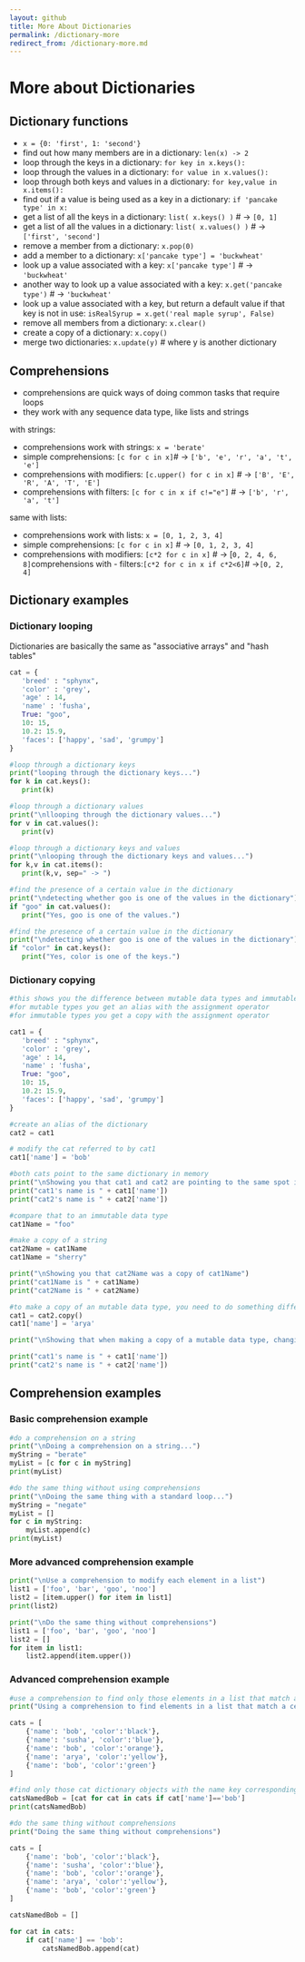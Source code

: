 ```yaml
---
layout: github
title: More About Dictionaries
permalink: /dictionary-more
redirect_from: /dictionary-more.md
---
```


# More about Dictionaries

## Dictionary functions

- `x = {0: 'first', 1: 'second'}`
- find out how many members are in a dictionary: `len(x) -> 2`
- loop through the keys in a dictionary: `for key in x.keys():`
- loop through the values in a dictionary: `for value in x.values():`
- loop through both keys and values in a dictionary: `for key,value in x.items():`
- find out if a value is being used as a key in a dictionary: `if 'pancake type' in x:`
- get a list of all the keys in a dictionary: `list( x.keys() )` # -> `[0, 1]`
- get a list of all the values in a dictionary: `list( x.values() )` # -> `['first', 'second']`
- remove a member from a dictionary: `x.pop(0)`
- add a member to a dictionary: `x['pancake type'] = 'buckwheat'`
- look up a value associated with a key: `x['pancake type']` # -> `'buckwheat'`
- another way to look up a value associated with a key: `x.get('pancake type')` # -> `'buckwheat'`
- look up a value associated with a key, but return a default value if that key is not in use: `isRealSyrup = x.get('real maple syrup', False)`
- remove all members from a dictionary: `x.clear()`
- create a copy of a dictionary: `x.copy()`
- merge two dictionaries: `x.update(y)` # where y is another dictionary

## Comprehensions

- comprehensions are quick ways of doing common tasks that require loops
- they work with any sequence data type, like lists and strings

with strings:

- comprehensions work with strings: `x = 'berate'`
- simple comprehensions: `[c for c in x]`# -> `['b', 'e', 'r', 'a', 't', 'e']`
- comprehensions with modifiers: `[c.upper() for c in x]` # -> `['B', 'E', 'R', 'A', 'T', 'E']`
- comprehensions with filters: `[c for c in x if c!="e"]` # -> `['b', 'r', 'a', 't']`

same with lists:

- comprehensions work with lists: `x = [0, 1, 2, 3, 4]`
- simple comprehensions: `[c for c in x]` # -> `[0, 1, 2, 3, 4]`
- comprehensions with modifiers: `[c*2 for c in x]` # -> [`0, 2, 4, 6, 8]`comprehensions with - filters:`[c*2 for c in x if c*2<6]`# ->`[0, 2, 4]`

## Dictionary examples

### Dictionary looping

Dictionaries are basically the same as \"associative arrays\" and \"hash tables\"

```python
cat = {
   'breed' : "sphynx",
   'color' : 'grey',
   'age' : 14,
   'name' : 'fusha',
   True: "goo",
   10: 15,
   10.2: 15.9,
   'faces': ['happy', 'sad', 'grumpy']
}
```

```python
#loop through a dictionary keys
print("looping through the dictionary keys...")
for k in cat.keys():
   print(k)
```

```python
#loop through a dictionary values
print("\nllooping through the dictionary values...")
for v in cat.values():
   print(v)
```

```python
#loop through a dictionary keys and values
print("\nlooping through the dictionary keys and values...")
for k,v in cat.items():
   print(k,v, sep=" -> ")
```

```python
#find the presence of a certain value in the dictionary
print("\ndetecting whether goo is one of the values in the dictionary")
if "goo" in cat.values():
   print("Yes, goo is one of the values.")
```

```python
#find the presence of a certain value in the dictionary
print("\ndetecting whether goo is one of the values in the dictionary")
if "color" in cat.keys():
   print("Yes, color is one of the keys.")
```

### Dictionary copying

```python
#this shows you the difference between mutable data types and immutable data types
#for mutable types you get an alias with the assignment operator
#for immutable types you get a copy with the assignment operator

cat1 = {
   'breed' : "sphynx",
   'color' : 'grey',
   'age' : 14,
   'name' : 'fusha',
   True: "goo",
   10: 15,
   10.2: 15.9,
   'faces': ['happy', 'sad', 'grumpy']
}
```

```python
#create an alias of the dictionary
cat2 = cat1

# modify the cat referred to by cat1
cat1['name'] = 'bob'

#both cats point to the same dictionary in memory
print("\nShowing you that cat1 and cat2 are pointing to the same spot in memory")
print("cat1's name is " + cat1['name'])
print("cat2's name is " + cat2['name'])

#compare that to an immutable data type
cat1Name = "foo"

#make a copy of a string
cat2Name = cat1Name
cat1Name = "sherry"

print("\nShowing you that cat2Name was a copy of cat1Name")
print("cat1Name is " + cat1Name)
print("cat2Name is " + cat2Name)
```

```python
#to make a copy of an mutable data type, you need to do something different!
cat1 = cat2.copy()
cat1['name'] = 'arya'

print("\nShowing that when making a copy of a mutable data type, changing one variable does not change the data in the other")

print("cat1's name is " + cat1['name'])
print("cat2's name is " + cat2['name'])
```

## Comprehension examples

### Basic comprehension example

```python
#do a comprehension on a string
print("\nDoing a comprehension on a string...")
myString = "berate"
myList = [c for c in myString]
print(myList)
```

```python
#do the same thing without using comprehensions
print("\nDoing the same thing with a standard loop...")
myString = "negate"
myList = []
for c in myString:
    myList.append(c)
print(myList)
```

### More advanced comprehension example

```python
print("\nUse a comprehension to modify each element in a list")
list1 = ['foo', 'bar', 'goo', 'noo']
list2 = [item.upper() for item in list1]
print(list2)
```

```python
print("\nDo the same thing without comprehensions")
list1 = ['foo', 'bar', 'goo', 'noo']
list2 = []
for item in list1:
    list2.append(item.upper())
```

### Advanced comprehension example

```python
#use a comprehension to find only those elements in a list that match a certain condition
print("Using a comprehension to find elements in a list that match a certain condition...")

cats = [
    {'name': 'bob', 'color':'black'},
    {'name': 'susha', 'color':'blue'},
    {'name': 'bob', 'color':'orange'},
    {'name': 'arya', 'color':'yellow'},
    {'name': 'bob', 'color':'green'}
]

#find only those cat dictionary objects with the name key corresponding with the value 'bob'
catsNamedBob = [cat for cat in cats if cat['name']=='bob']
print(catsNamedBob)
```

```python
#do the same thing without comprehensions
print("Doing the same thing without comprehensions")

cats = [
    {'name': 'bob', 'color':'black'},
    {'name': 'susha', 'color':'blue'},
    {'name': 'bob', 'color':'orange'},
    {'name': 'arya', 'color':'yellow'},
    {'name': 'bob', 'color':'green'}
]

catsNamedBob = []

for cat in cats:
    if cat['name'] == 'bob':
        catsNamedBob.append(cat)
```
